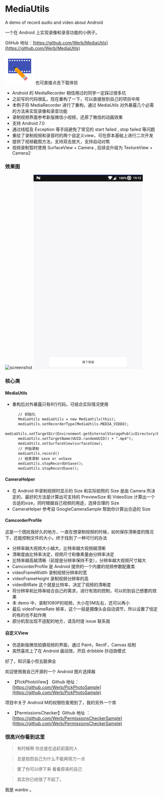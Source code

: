# MediaUtils

A demo of record audio and video about Android

一个在 Android 上实现录像和录音功能的小例子。

GitHub 地址：[https://github.com/Werb/MediaUtils](https://github.com/Werb/MediaUtils)

[![download](/app/src/main/res/mipmap-xhdpi/video.png)](https://fir.im/cbas) 也可直接点击下载体验

* Android 的 MediaRecorder 相信用过的同学一定踩过很多坑
* 之前写的代码很乱，现在重构了一下，可以直接放到自己的项目中用
* 本例子将 MediaRecorder 进行了重构，通过 MediaUtils 对外暴露几个必需的方法来实现录像和录音功能
* 录制视频界面参考新版微信小视频，还原了微信的动画效果
* 支持 Android 7.0
* 通过线程及 Exception 等手段避免了常见的 start failed , stop failed 等问题
* 重绘了录制视频和录音时的两个自定义view，可在原本基础上进行二次开发
* 提供了视频截图方法，支持双击放大，支持自动对焦
* 视频录制暂时使用 SurfaceView + Camera , 后续会升级为 TextureView + Camera2

### 效果图

<img src="/screenshots/video.gif" alt="screenshot" title="home" width="360" height="640" />
<img src="/screenshots/audio.gif" alt="screenshot" title="home" width="360" height="640" />

### 核心类
#### MediaUtils

* 重构后对外暴露只有8行代码，可结合实际情况使用
```
      // 初始化
      MediaUtils mediaUtils = new MediaUtils(this);
      mediaUtils.setRecorderType(MediaUtils.MEDIA_VIDEO);
      mediaUtils.setTargetDir(Environment.getExternalStoragePublicDirectory(Environment.DIRECTORY_MOVIES));
      mediaUtils.setTargetName(UUID.randomUUID() + ".mp4");
      mediaUtils.setSurfaceView(surfaceView);
      // 开始录制
      mediaUtils.record()
      // 结束录制 save or unSave
      mediaUtils.stopRecordUnSave();
      mediaUtils.stopRecordSave();
```

#### CameraHelper
* 在 Android 中录制视频时显示的 Size 和实际拍照的 Size 是由 Camera 所决定的，最好的方法是计算出可支持的 PreviewSize 和 VideoSize 计算出一个合适的size，同时根据自己视频的用途，选择合理的 Size
* CameraHelper 参考自 GoogleCameraSample 帮助你计算出合适的 Size

#### CamcorderProfile

这是一个困扰我好久的地方，一直在想录制视频的时候，如何保存清晰度的情况下，还能控制文件的大小，终于找到了一种可行的办法

* 分辨率越大视频大小越大，比特率越大视频越清晰
* 清晰度由比特率决定，视频尺寸和像素量由分辨率决定
* 比特率越高越清晰（前提是分辨率保持不变），分辨率越大视频尺寸越大
* CamcorderProfile 是 Android 提供的一个内置的视频参数配置类
* videoFrameWidth 录制视频分辨率的宽
* videoFrameHeight 录制视频分辨率的高
* videoBitRate 这个就是比特率，决定了视频的清晰度
* 将分辨率和比特率结合自己的需求，进行有效的控制，可以的到自己想要的效果
* 本 demo 中，录制1080P的视频，大小在5M左右，还可以再小
* 最后 videoFrameRate 帧率，这个一般是摄像头会自动调节，所以设置了恒定的有的也不起作用
* 部分机型出现不适配的地方，请及时提 issue 联系我


#### 自定义View
* 仿造新版微信拍摄视频的界面，通过 Paint，RectF，Canvas 绘制
* 突然喜欢上了在 Android 画动效，开启 dribbble 抄动效模式

好了，知识虽小但五脏俱全

欢迎使用我自己开源的一个 Android 图片选择器
* 【PickPhotoView】 Github 地址：[https://github.com/Werb/PickPhotoSample](https://github.com/Werb/PickPhotoSample)

项目中关于 Android M的权限检查用到了，我的另外一个库
* 【PermissionsChecker】Github 地址 ：[https://github.com/Werb/PermissionsCheckerSample](https://github.com/Werb/PermissionsCheckerSample)



### 很高兴你看到这里

> 有时候啊   你总是在追赶前面的人

> 总是抱怨自己为什么不能再努力一点

>累了你可以停下来   看看原来的自己

>其实你已经很了不起了。

我是 wanbo 。



